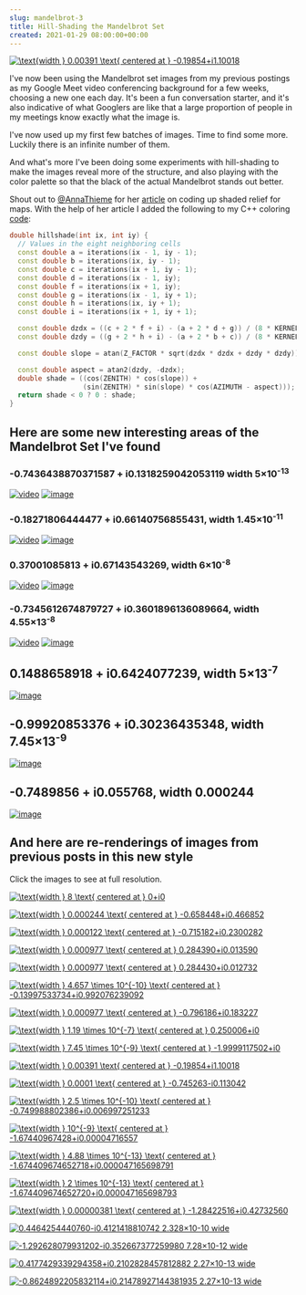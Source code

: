 ```yaml
---  
slug: mandelbrot-3
title: Hill-Shading the Mandelbrot Set
created: 2021-01-29 08:00:00+00:00
---  
```

[![$$\text{width } 0.00391 \text{ centered at } -0.19854+i1.10018$$][0]][0]

[0]: img/mandelbrot_-0.19853719075520848_1.1001770019531256_0.00390625_100000.png


I've now been using the Mandelbrot set images from my previous postings as my Google Meet video conferencing background for a few weeks, choosing a new one each day. It's been a fun conversation starter, and it's also indicative of what Googlers are like that a large proportion of people in my meetings know exactly what the image is.

I've now used up my first few batches of images. Time to find some more. Luckily there is an infinite number of them.

And what's more I've been doing some experiments with hill-shading to make the images reveal more of the structure, and also playing with the color palette so that the black of the actual Mandelbrot stands out better.

Shout out to [@AnnaThieme][29] for her [article][30] on coding up shaded relief for maps. With the help of her article I added the following to my C++ coloring [code][31]:

```c++
double hillshade(int ix, int iy) {
  // Values in the eight neighboring cells
  const double a = iterations(ix - 1, iy - 1);
  const double b = iterations(ix, iy - 1);
  const double c = iterations(ix + 1, iy - 1);
  const double d = iterations(ix - 1, iy);
  const double f = iterations(ix + 1, iy);
  const double g = iterations(ix - 1, iy + 1);
  const double h = iterations(ix, iy + 1);
  const double i = iterations(ix + 1, iy + 1);

  const double dzdx = ((c + 2 * f + i) - (a + 2 * d + g)) / (8 * KERNELSIZE);
  const double dzdy = ((g + 2 * h + i) - (a + 2 * b + c)) / (8 * KERNELSIZE);

  const double slope = atan(Z_FACTOR * sqrt(dzdx * dzdx + dzdy * dzdy));

  const double aspect = atan2(dzdy, -dzdx);
  double shade = ((cos(ZENITH) * cos(slope)) +
                  (sin(ZENITH) * sin(slope) * cos(AZIMUTH - aspect)));
  return shade < 0 ? 0 : shade;
}
```

## Here are some new interesting areas of the Mandelbrot Set I've found

### -0.7436438870371587 + i0.1318259042053119 width 5×10<sup>-13</sup>

<!-- http://localhost:3333/#-0.743643887037158704752191506114774_0.131825904205311970493132056385139_5e-13_100000 -->

[![video][2]][2]
[![image][1]][1]

### -0.18271806444477 + i0.66140756855431, width 1.45×10<sup>-11</sup>
<!-- http://localhost:3333/#-0.18271806444477842_0.6614075685543184_1.4551915228366852e-11_100000 -->

[![video][4]][4]
[![image][3]][3]

### 0.37001085813 + i0.67143543269, width 6×10<sup>-8</sup>

[![video][26]][26]
[![image][25]][25]

### -0.7345612674879727 + i0.3601896136089664, width 4.55×13<sup>-8</sup>

[![video][28]][28]
[![image][27]][27]

## 0.1488658918 + i0.6424077239, width  5×13<sup>-7</sup>

[![image][32]][32]

## -0.99920853376 + i0.30236435348, width 7.45×13<sup>-9</sup>

[![image][33]][33]

## -0.7489856 + i0.055768, width 0.000244

[![image][34]][34]

## And here are re-renderings of images from previous posts in this new style

Click the images to see at full resolution.

[![$$\text{width } 8 \text{ centered at } 0+i0$$][5]][5]

[![$$\text{width } 0.000244 \text{ centered at } -0.658448+i0.466852$$][6]][6]

[![$$\text{width } 0.000122 \text{ centered at } -0.715182+i0.2300282$$][7]][7]

[![$$\text{width } 0.000977 \text{ centered at } 0.284390+i0.013590$$][8]][8]

[![$$\text{width } 0.000977 \text{ centered at } 0.284430+i0.012732$$][9]][9]

[![$$\text{width } 4.657 \times 10^{-10} \text{ centered at } -0.13997533734+i0.992076239092$$][10]][10]

[![$$\text{width } 0.000977 \text{ centered at } -0.796186+i0.183227$$][11]][11]

[![$$\text{width } 1.19 \times 10^{-7} \text{ centered at } 0.250006+i0$$][12]][12]

[![$$\text{width } 7.45 \times 10^{-9} \text{ centered at } -1.9999117502+i0$$][13]][13]

[![$$\text{width } 0.00391 \text{ centered at } -0.19854+i1.10018$$][14]][14]

[![$$\text{width } 0.0001 \text{ centered at } -0.745263-i0.113042$$][15]][15]

[![$$\text{width } 2.5 \times 10^{-10} \text{ centered at } -0.749988802386+i0.006997251233$$][16]][16]

[![$$\text{width } 10^{-9} \text{ centered at } -1.67440967428+i0.00004716557$$][17]][17]

[![$$\text{width } 4.88 \times 10^{-13} \text{ centered at } -1.674409674652718+i0.000047165698791$$][18]][18]

[![$$\text{width } 2 \times 10^{-13} \text{ centered at } -1.674409674652720+i0.000047165698793$$][19]][19]

[![$$\text{width } 0.00000381 \text{ centered at } -1.28422516+i0.42732560$$][20]][20]

[![0.4464254440760-i0.4121418810742 2.328×10<sup>-10</sup> wide][21]][21]

[![-1.292628079931202-i0.352667377259980 7.28×10<sup>-12</sup> wide][22]][22]

[![0.4177429339294358+i0.2102828457812882 2.27×10<sup>-13</sup> wide][23]][23]

[![-0.8624892205832114+i0.21478927144381935 2.27×10<sup>-13</sup> wide][24]][24]


[1]: img/mandelbrot_-0.743643887037158704752191506114774_0.131825904205311970493132056385139_5e-13_100000.png
[2]: img/video_-0.743643887037158704752191506114774_0.131825904205311970493132056385139_5e-13_100000.gif
[3]: img/mandelbrot_-0.18271806444477842_0.6614075685543184_1.4551915228366852e-11_100000.png
[4]: img/video_-0.18271806444477842_0.6614075685543184_1.4551915228366852e-11_100000.gif
[5]: img/mandelbrot_0_0_8_100000.png
[6]: img/mandelbrot_-0.6584480285644533_-0.4668521881103515_0.000244140625_100000.png
[7]: img/mandelbrot_-0.7151815414428709_-0.23002815246582042_0.0001220703125_100000.png
[8]: img/mandelbrot_0.2843902587890624_-0.013590494791666673_0.0009765625_1000000.png
[9]: img/mandelbrot_0.28443044026692704_-0.012731933593750003_0.0009765625_1000000.png
[10]: img/mandelbrot_-0.13997533733903145_-0.9920762390921783_4.656612873077393e-10_1000000.png
[11]: img/mandelbrot_-0.7961858113606771_-0.18322652180989607_0.0009765625_100000.png
[12]: img/mandelbrot_0.250006_0_1.1920928955078125e-7_1000000.png
[13]: img/mandelbrot_-1.9999117501972556_0_7.450580596923828e-9_1000000.png
[14]: img/mandelbrot_-0.19853719075520848_1.1001770019531256_0.00390625_100000.png
[15]: img/mandelbrot_-0.7452629166666667_-0.11304177083333333_0.0001_1000000.png
[16]: img/mandelbrot_-0.7499888023860679_0.006997251233593751_2.5e-10_1000000.png
[17]: img/mandelbrot_-1.6744096742808003_0.0000471655656125_1e-9_1000000.png
[18]: img/mandelbrot_-1.6744096746527182_0.000047165698790702304_4.8828125e-13_10000000.png
[19]: img/mandelbrot_-1.6744096746527197_0.0000471656987933374_2e-13_1000000.png
[20]: img/mandelbrot_-1.2842251638571422_0.4273256043593089_0.000003814697265625_1000000.png
[21]: img/mandelbrot_0.44642544407603696_-0.41214188107417926_2.3283064365386963e-10_1000000.png
[22]: img/mandelbrot_-1.292628079931202_-0.35266737725997915_7.275957614183426e-12_1000000.png
[23]: img/mandelbrot_0.4177429339294358_0.21028284578128817_2.2737367544323206e-13_1000000.png
[24]: img/mandelbrot_-0.8624892205832114_0.21478927144381935_2.2737367544323206e-13_1000000.png
[25]: img/mandelbrot_0.37001085813778134_0.6714354326948524_6e-8_100000.png
[26]: img/video_0.37001085813778134_0.6714354326948524_6e-8_100000.gif
[27]: img/mandelbrot_-0.7345612674879727_0.3601896136089664_4.547473508864641e-13_100000.png
[28]: img/video_-0.7345612674879727_0.3601896136089664_4.547473508864641e-13_100000.gif
[29]: https://twitter.com/AnnaThieme
[30]: https://blog.datawrapper.de/shaded-relief-with-gdal-python/
[31]: https://github.com/eobrain/almondbread/blob/main/main.cc
[32]: img/mandelbrot_0.14886589182917292_0.6424077238777159_5e-7_100000.png
[33]: img/mandelbrot_-0.9992085337561246_0.3023643534824564_7.450580596923828e-9_100000.png
[34]: img/mandelbrot_-0.748985544840495_0.05576807657877601_0.000244140625_100000.png